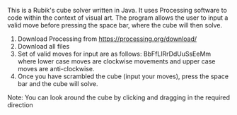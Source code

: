 This is a Rubik's cube solver written in Java. It uses Processing software to code within the context
of visual art. The program allows the user to input a valid move before pressing the space bar,
where the cube will then solve. 

1. Download Processing from https://processing.org/download/
2. Download all files
3. Set of valid moves for input are as follows:
          BbFfLlRrDdUuSsEeMm
   where lower case moves are clockwise movements and upper case moves are anti-clockwise.
4. Once you have scrambled the cube (input your moves), press the space bar and the cube will solve.
  
Note: You can look around the cube by clicking and dragging in the required direction
